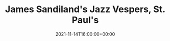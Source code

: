 ---
templateKey: event
id: 9A63E4C7-AD9B-339B-3316-44F4D5D2614B
date: 2021-11-14T16:00:00+00:00
eventTime: 4pm
title: "James Sandiland's Jazz Vespers, St. Paul's"
artist: "James Sandiland's Jazz Vespers"
city: Westdale
venue: St. Paul's
group: Tim Shia
guests: Stacie McGregor,
---